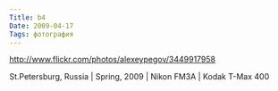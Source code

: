 ```yaml
---
Title: b4
Date: 2009-04-17
Tags: фотография
---
```


http://www.flickr.com/photos/alexeypegov/3449917958

St.Petersburg, Russia | Spring, 2009 | Nikon FM3A | Kodak T-Max 400